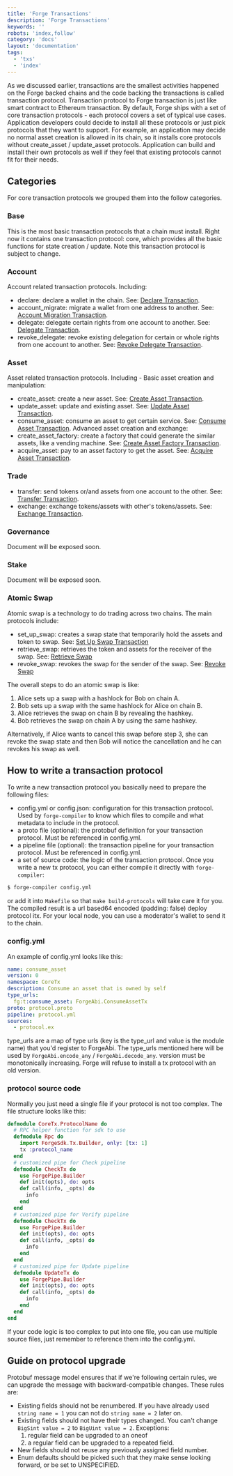 ```yaml
---
title: 'Forge Transactions'
description: 'Forge Transactions'
keywords: ''
robots: 'index,follow'
category: 'docs'
layout: 'documentation'
tags:
  - 'txs'
  - 'index'
---
```


As we discussed earlier, transactions are the smallest activities happened on the Forge backed chains and the code backing the transactions is called transaction protocol. Transaction protocol to Forge transaction is just like smart contract to Ethereum transaction.
By default, Forge ships with a set of core transaction protocols - each protocol covers a set of typical use cases. Application developers could decide to install all these protocols or just pick protocols that they want to support. For example, an application may decide no normal asset creation is allowed in its chain, so it installs core protocols without create_asset / update_asset protocols. Application can build and install their own protocols as well if they feel that existing protocols cannot fit for their needs.

## Categories

For core transaction protocols we grouped them into the follow categories.

### Base

This is the most basic transaction protocols that a chain must install. Right now it contains one transaction protocol: core, which provides all the basic functions for state creation / update. Note this transaction protocol is subject to change.

### Account

Account related transaction protocols. Including:

- declare: declare a wallet in the chain. See: [Declare Transaction](account/declare).
- account_migrate: migrate a wallet from one address to another. See: [Account Migration Transaction](account/account_migrate).
- delegate: delegate certain rights from one account to another. See: [Delegate Transaction](account/delegate).
- revoke_delegate: revoke existing delegation for certain or whole rights from one account to another. See: [Revoke Delegate Transaction](account/revoke_delegate).

### Asset

Asset related transaction protocols. Including -
Basic asset creation and manipulation:

- create_asset: create a new asset. See: [Create Asset Transaction](asset/create_asset).
- update_asset: update and existing asset. See: [Update Asset Transaction](asset/update_asset).
- consume_asset: consume an asset to get certain service. See: [Consume Asset Transaction](asset/consume_asset).
  Advanced asset creation and exchange:
- create_asset_factory: create a factory that could generate the similar assets, like a vending machine. See: [Create Asset Factory Transaction](asset/create_asset_factory).
- acquire_asset: pay to an asset factory to get the asset. See: [Acquire Asset Transaction](asset/acquire_asset).

### Trade

- transfer: send tokens or/and assets from one account to the other. See: [Transfer Transaction](trade/transfer).
- exchange: exchange tokens/assets with other's tokens/assets. See: [Exchange Transaction](trade/exchange).

### Governance

Document will be exposed soon.

### Stake

Document will be exposed soon.

### Atomic Swap

Atomic swap is a technology to do trading across two chains. The main protocols include:

- set_up_swap: creates a swap state that temporarily hold the assets and token to swap. See: [Set Up Swap Transaction](atomic-swap/set_up)
- retrieve_swap: retrieves the token and assets for the receiver of the swap. See: [Retrieve Swap](atomic-swap/retrieve)
- revoke_swap: revokes the swap for the sender of the swap. See: [Revoke Swap](atomic-swap/revoke)

The overall steps to do an atomic swap is like:

1. Alice sets up a swap with a hashlock for Bob on chain A.
2. Bob sets up a swap with the same hashlock for Alice on chain B.
3. Alice retrieves the swap on chain B by revealing the hashkey.
4. Bob retrieves the swap on chain A by using the same hashkey.

Alternatively, if Alice wants to cancel this swap before step 3, she can revoke the swap state and then Bob will notice the cancellation and he can revokes his swap as well.

## How to write a transaction protocol

To write a new transaction protocol you basically need to prepare the following files:

- config.yml or config.json: configuration for this transaction protocol. Used by `forge-compiler` to know which files to compile and what metadata to include in the protocol.
- a proto file (optional): the protobuf definition for your transaction protocol. Must be referenced in config.yml.
- a pipeline file (optional): the transaction pipeline for your transaction protocol. Must be referenced in config.yml.
- a set of source code: the logic of the transaction protocol.
  Once you write a new tx protocol, you can either compile it directly with `forge-compiler`:

```bash
$ forge-compiler config.yml
```

or add it into `Makefile` so that `make build-protocols` will take care it for you.
The compiled result is a url based64 encoded (padding: false) deploy protocol itx. For your local node, you can use a moderator's wallet to send it to the chain.

### config.yml

An example of config.yml looks like this:

```yml
name: consume_asset
version: 0
namespace: CoreTx
description: Consume an asset that is owned by self
type_urls:
  fg:t:consume_asset: ForgeAbi.ConsumeAssetTx
proto: protocol.proto
pipeline: protocol.yml
sources:
  - protocol.ex
```

type_urls are a map of type urls (key is the type_url and value is the module name) that you'd register to ForgeAbi. The type_urls mentioned here will be used by `ForgeAbi.encode_any` / `ForgeAbi.decode_any`.
version must be monotonically increasing. Forge will refuse to install a tx protocol with an old version.

### protocol source code

Normally you just need a single file if your protocol is not too complex. The file structure looks like this:

```elixir
defmodule CoreTx.ProtocolName do
  # RPC helper function for sdk to use
  defmodule Rpc do
    import ForgeSdk.Tx.Builder, only: [tx: 1]
    tx :protocol_name
  end
  # customized pipe for Check pipeline
  defmodule CheckTx do
    use ForgePipe.Builder
    def init(opts), do: opts
    def call(info, _opts) do
      info
    end
  end
  # customized pipe for Verify pipeline
  defmodule CheckTx do
    use ForgePipe.Builder
    def init(opts), do: opts
    def call(info, _opts) do
      info
    end
  end
  # customized pipe for Update pipeline
  defmodule UpdateTx do
    use ForgePipe.Builder
    def init(opts), do: opts
    def call(info, _opts) do
      info
    end
  end
end
```

If your code logic is too complex to put into one file, you can use multiple source files, just remember to reference them into the config.yml.

## Guide on protocol upgrade

Protobuf message model ensures that if we're following certain rules, we can upgrade the message with backward-compatible changes. These rules are:

- Existing fields should not be renumbered. If you have already used `string name = 1` you can not do `string name = 2` later on.
- Existing fields should not have their types changed. You can't change `BigSint value = 2` to `BigUint value = 2`. Exceptions:
  1. regular field can be upgraded to an oneof
  2. a regular field can be upgraded to a repeated field.
- New fields should not reuse any previously assigned field number.
- Enum defaults should be picked such that they make sense looking forward, or be set to UNSPECIFIED.
